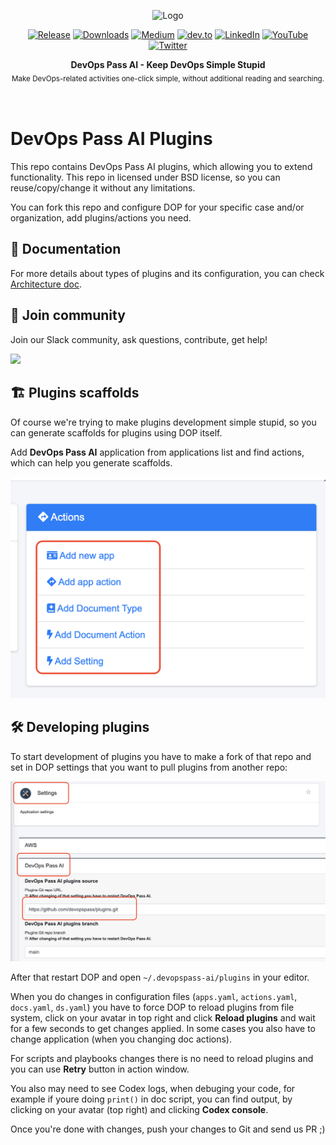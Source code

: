 <!-- ⚠️ This README has been generated from the file(s) "blueprint.md" ⚠️--><p align="center">
  <img src="https://static.wixstatic.com/media/09a6dd_eae6b87971dd4d14ba7792cdd237dd76~mv2.png" alt="Logo" width="300" height="auto" />
</p>
<p align="center">
		<a href="https://github.com/devopspass/devopspass"><img alt="Release" src="https://img.shields.io/github/release/devopspass/devopspass.svg" height="20"/></a>
<a href=""><img alt="Downloads" src="https://img.shields.io/github/downloads/devopspass/devopspass/total" height="20"/></a>
<a href="https://medium.com/@devopspass/"><img alt="Medium" src="https://img.shields.io/badge/Medium-12100E?style=for-the-badge&logo=medium&logoColor=white" height="20"/></a>
<a href="https://dev.to/devopspass"><img alt="dev.to" src="https://img.shields.io/badge/dev.to-0A0A0A?style=for-the-badge&logo=devdotto&logoColor=white" height="20"/></a>
<a href="https://www.linkedin.com/company/devopspass-ai"><img alt="LinkedIn" src="https://img.shields.io/badge/LinkedIn-0077B5?style=for-the-badge&logo=linkedin&logoColor=white" height="20"/></a>
<a href="https://www.youtube.com/@DevOpsPassAI"><img alt="YouTube" src="https://img.shields.io/badge/YouTube-FF0000?style=for-the-badge&logo=youtube&logoColor=white" height="20"/></a>
<a href="https://twitter.com/devops_pass_ai"><img alt="Twitter" src="https://img.shields.io/badge/Twitter-1DA1F2?style=for-the-badge&logo=twitter&logoColor=white" height="20"/></a>
	</p>

<p align="center">
  <b>DevOps Pass AI - Keep DevOps Simple Stupid</b></br>
  <sub>Make DevOps-related activities one-click simple, without additional reading and searching.<sub>
</p>

<br />

# DevOps Pass AI Plugins

This repo contains DevOps Pass AI plugins, which allowing you to extend functionality. This repo in licensed under BSD license, so you can reuse/copy/change it without any limitations.

You can fork this repo and configure DOP for your specific case and/or organization, add plugins/actions you need.

## 📝 Documentation

For more details about types of plugins and its configuration, you can check [Architecture doc](https://github.com/devopspass/plugins/blob/main/ARHITECTURE.md).

## 💬 Join community

Join our Slack community, ask questions, contribute, get help!

[<img src="https://cloudberrydb.org/assets/images/slack_button-7610f9c51d82009ad912aded124c2d88.svg" width="150">](https://join.slack.com/t/devops-pass-ai/shared_invite/zt-2gyn62v9f-5ORKktUINe43qJx7HtKFcw)

## 🏗️ Plugins scaffolds

Of course we're trying to make plugins development simple stupid, so you can generate scaffolds for plugins using DOP itself.

Add **DevOps Pass AI** application from applications list and find actions, which can help you generate scaffolds.

![Plugins scaffolds](https://raw.githubusercontent.com/devopspass/plugins/main/images/plugins-scaffolds.png)

## 🛠️ Developing plugins

To start development of plugins you have to make a fork of that repo and set in DOP settings that you want to pull plugins from another repo:

![Plugins source settings](https://raw.githubusercontent.com/devopspass/plugins/main/images/plugins-source.png)

After that restart DOP and open `~/.devopspass-ai/plugins` in your editor.

When you do changes in configuration files (`apps.yaml`, `actions.yaml`, `docs.yaml`, `ds.yaml`) you have to force DOP to reload plugins from file system, click on your avatar in top right and click **Reload plugins** and wait for a few seconds to get changes applied. In some cases you also have to change application (when you changing doc actions).

For scripts and playbooks changes there is no need to reload plugins and you can use **Retry** button in action window.

You also may need to see Codex logs, when debuging your code, for example if youre doing `print()` in doc script, you can find output, by clicking on your avatar (top right) and clicking **Codex console**.

Once you're done with changes, push your changes to Git and send us PR ;)
